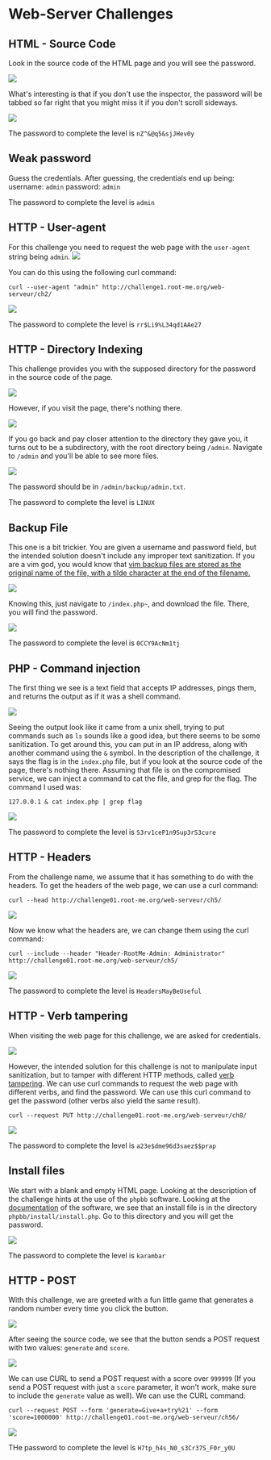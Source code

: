 # Web-Server Challenges

## HTML - Source Code

Look in the source code of the HTML page and you will see the password. 

<img src="images/ch1-1.png">

What's interesting is that if you don't use the inspector, the password will be tabbed so far right that you might miss it if you don't scroll sideways.

<img src="images/ch1-2.png">

The password to complete the level is `nZ^&@q5&sjJHev0y`

## Weak password

Guess the credentials. After guessing, the credentials end up being:<br>
username: `admin`
password: `admin`

The password to complete the level is `admin`

## HTTP - User-agent

For this challenge you need to request the web page with the `user-agent` string being `admin`. 
<img src="images/ch2-1.png">

You can do this using the following curl command: 
```shell
curl --user-agent "admin" http://challenge1.root-me.org/web-serveur/ch2/
```
<img src="images/ch2-2.png">

The password to complete the level is `rr$Li9%L34qd1AAe27`

## HTTP - Directory Indexing

This challenge provides you with the supposed directory for the password in the source code of the page.

<img src="images/ch4-1.png">

However, if you visit the page, there's nothing there. 

<img src="images/ch4-2.png">

If you go back and pay closer attention to the directory they gave you, it turns out to be a subdirectory, with the root directory being `/admin`. Navigate to `/admin` and you'll be able to see more files. 

<img src="images/ch4-3.png"> 

The password should be in `/admin/backup/admin.txt`.

The password to complete the level is `LINUX`

## Backup File

This one is a bit trickier. You are given a username and password field, but the intended solution doesn't include any improper text sanitization. If you are a vim god, you would know that [vim backup files are stored as the original name of the file, with a tilde character at the end of the filename.](https://medium.com/@Aenon/vim-swap-backup-undo-git-2bf353caa02f) 

<img src="images/ch11-1.png">

Knowing this, just navigate to `/index.php~`, and download the file. There, you will find the password. 

<img src="images/ch11-2.png">

The password to complete the level is `0CCY9AcNm1tj`

## PHP - Command injection

The first thing we see is a text field that accepts IP addresses, pings them, and returns the output as if it was a shell command. 

<img src="images/ch54-1.png">

Seeing the output look like it came from a unix shell, trying to put commands such as `ls` sounds like a good idea, but there seems to be some sanitization. To get around this, you can put in an IP address, along with another command using the `&` symbol. In the description of the challenge, it says the flag is in the `index.php` file, but if you look at the source code of the page, there's nothing there. Assuming that file is on the compromised service, we can inject a command to cat the file, and grep for the flag. The command I used was:
```shell
127.0.0.1 & cat index.php | grep flag
```

<img src="images/ch54-2.png">

The password to complete the level is `S3rv1ceP1n9Sup3rS3cure`

## HTTP - Headers

From the challenge name, we assume that it has something to do with the headers. To get the headers of the web page, we can use a curl command:

```shell
curl --head http://challenge01.root-me.org/web-serveur/ch5/
```

<img src="images/ch5-1.png">

Now we know what the headers are, we can change them using the curl command:

```shell
curl --include --header "Header-RootMe-Admin: Administrator" http://challenge01.root-me.org/web-serveur/ch5/
```

<img src="images/ch5-2.png">

The password to complete the level is `HeadersMayBeUseful`

## HTTP - Verb tampering

When visiting the web page for this challenge, we are asked for credentials.

<img src="images/ch8-1.png">

However, the intended solution for this challenge is not to manipulate input sanitization, but to tamper with different HTTP methods, called [verb tampering](https://wiki.owasp.org/index.php/Testing_for_HTTP_Verb_Tampering_(OTG-INPVAL-003)). We can use curl commands to request the web page with different verbs, and find the password. We can use this curl command to get the password (other verbs also yield the same result).

```shell
curl --request PUT http://challenge01.root-me.org/web-serveur/ch8/
```
	
<img src="images/ch8-2.png">

The password to complete the level is `a23e$dme96d3saez$$prap`

## Install files

We start with a blank and empty HTML page. Looking at the description of the challenge hints at the use of the `phpbb` software. Looking at the [documentation](https://www.phpbb.com/support/docs/) of the software, we see that an install file is in the directory `phpbb/install/install.php`. Go to this directory and you will get the password.

<img src="images/ch6-1.png">

The password to complete the level is `karambar`

## HTTP - POST

With this challenge, we are greeted with a fun little game that generates a random number every time you click the button. 

<img src="images/ch56-1.png">

After seeing the source code, we see that the button sends a POST request with two values: `generate` and `score`. 

<img src="images/ch56-2.png">

We can use CURL to send a POST request with a score over `999999` (If you send a POST request with just a `score` parameter, it won't work, make sure to include the `generate` value as well). We can use the CURL command: 

```shell
curl --request POST --form 'generate=Give+a+try%21' --form 'score=1000000' http://challenge01.root-me.org/web-serveur/ch56/
```

<img src="images/ch56-3.png">

THe password to complete the level is `H7tp_h4s_N0_s3Cr37S_F0r_y0U`
